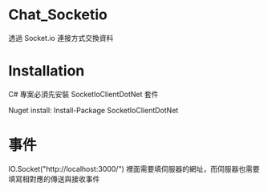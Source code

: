 # Chat_Socketio
透過 Socket.io 連接方式交換資料

# Installation 
C# 專案必須先安裝 SocketIoClientDotNet 套件

Nuget install:
Install-Package SocketIoClientDotNet

# 事件
IO.Socket("http://localhost:3000/") 裡面需要填伺服器的網址，而伺服器也需要填寫相對應的傳送與接收事件
